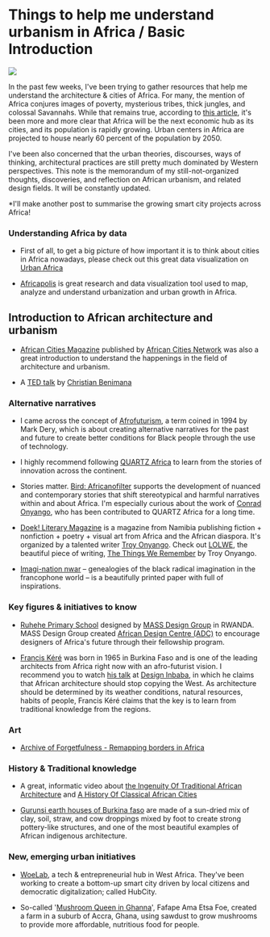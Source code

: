 # Things to help me understand urbanism in Africa / Basic Introduction

![](zoe-reeve-xjJd9fu9OkM-unsplash.jpg)

In the past few weeks, I've been trying to gather resources that help me understand the architecture & cities of Africa. For many, the mention of Africa conjures images of poverty, mysterious tribes, thick jungles, and colossal Savannahs. While that remains true, according to [this article](https://storymaps.arcgis.com/stories/73a4b40120b44a3fb9d6935d53d49330), it's been more and more clear that Africa will be the next economic hub as its cities, and its population is rapidly growing. Urban centers in Africa are projected to house nearly 60 percent of the population by 2050.

I've been also concerned that the urban theories, discourses, ways of thinking, architectural practices are still pretty much dominated by Western perspectives. This note is the memorandum of my still-not-organized thoughts, discoveries, and reflection on African urbanism, and related design fields. It will be constantly updated.

\*I'll make another post to summarise the growing smart city projects across Africa!

### Understanding Africa by data

- First of all, to get a big picture of how important it is to think about cities in Africa nowadays, please check out this great data visualization on [Urban Africa](https://storymaps.arcgis.com/stories/73a4b40120b44a3fb9d6935d53d49330)

- [Africapolis](https://africapolis.org/en) is great research and data visualization tool used to map, analyze and understand urbanization and urban growth in Africa.

## Introduction to African architecture and urbanism

- [African Cities Magazine](https://www.africinno.com/_files/ugd/c6d333_f5ab4e1ac0084b0fa539f57957fd636f.pdf) published by [African Cities Network](https://www.africinno.com/) was also a great introduction to understand the happenings in the field of architecture and urbanism.

- A [TED talk](https://www.ted.com/talks/christian_benimana_the_next_generation_of_african_architects_and_designers) by [Christian Benimana](https://www.ted.com/speakers/christian_benimana)

### Alternative narratives

- I came across the concept of [Afrofuturism](https://www.wired.com/story/how-afrofuturism-can-help-the-world-mend/), a term coined in 1994 by Mark Dery, which is about creating alternative narratives for the past and future to create better conditions for Black people through the use of technology.

- I highly recommend following [QUARTZ Africa](https://qz.com/africa/) to learn from the stories of innovation across the continent.

- Stories matter. [Bird: Africanofilter](http://www.africanofilter.com/home) supports the development of nuanced and contemporary stories that shift stereotypical and harmful narratives within and about Africa. I'm especially curious about the work of [Conrad Onyango](https://www.linkedin.com/in/conrad-onyango-amprsk-22670543/?originalSubdomain=ke), who has been contributed to QUARTZ Africa for a long time.

- [Doek! Literary Magazine](https://doeklitmag.com/) is a magazine from Namibia publishing fiction + nonfiction + poetry + visual art from Africa and the African diaspora. It's organized by a talented writer [Troy Onyango](https://twitter.com/TroyOnyango?ref_src=twsrc%5Egoogle%7Ctwcamp%5Eserp%7Ctwgr%5Eauthor). Check out [LOLWE](https://lolwe.org/), the beautiful piece of writing, [The Things We Remember](https://lolwe.org/issue-4-editors-note/) by Troy Onyango.

- [Imagi-nation nwar](https://chimurengachronic.co.za/chimurenga-chronic-imagi-nation-nwar-out-now/) – genealogies of the black radical imagination in the francophone world – is a beautifully printed paper with full of inspirations.

### Key figures & initiatives to know

- [Ruhehe Primary School](https://www.archdaily.com/937803/ruhehe-primary-school-mass-design-group) designed by [MASS Design Group](https://massdesigngroup.org/about) in RWANDA. MASS Design Group created [African Design Centre (ADC)](https://www.africandesigncentre.org/) to encourage designers of Africa's future through their fellowship program.

- [Francis Kéré](https://www.kerearchitecture.com/) was born in 1965 in Burkina Faso and is one of the leading architects from Africa right now with an afro-futurist vision. I recommend you to watch [his talk](https://www.youtube.com/watch?v=jAHeoh4TuCM) at [Design Inbaba](https://www.designindaba.com/), in which he claims that African architecture should stop copying the West. As architecture should be determined by its weather conditions, natural resources, habits of people, Francis Kéré claims that the key is to learn from traditional knowledge from the regions.

### Art

- [Archive of Forgetfulness - Remapping borders in Africa](https://archiveofforgetfulness.com/)

### History & Traditional knowledge

- A great, informatic video about [the Ingenuity Of Traditional African Architecture](https://www.youtube.com/watch?v=Uj1OIaB7Viw) and [A History Of Classical African Cities](https://www.youtube.com/watch?v=C68bE-F4Y2E)

- [Gurunsi earth houses of Burkina faso](https://www.designboom.com/architecture/gurunsi-earth-houses-of-burkina-faso/) are made of a sun-dried mix of clay, soil, straw, and cow droppings mixed by foot to create strong pottery-like structures, and one of the most beautiful examples of African indigenous architecture.

### New, emerging urban initiatives

- [WoeLab](https://www.facebook.com/woelab/), a tech & entrepreneurial hub in West Africa. They've been working to create a bottom-up smart city driven by local citizens and democratic digitalization; called HubCity.

- So-called '[Mushroom Queen in Ghanna](http://www.xinhuanet.com/english/africa/2021-05/17/c_139952018.htm)', Fafape Ama Etsa Foe, created a farm in a suburb of Accra, Ghana, using sawdust to grow mushrooms to provide more affordable, nutritious food for people.
